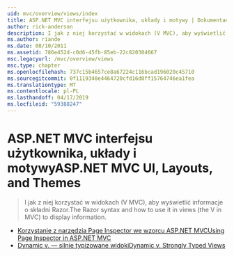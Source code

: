 ```yaml
---
uid: mvc/overview/views/index
title: ASP.NET MVC interfejsu użytkownika, układy i motywy | Dokumentacja firmy Microsoft
author: rick-anderson
description: I jak z niej korzystać w widokach (V MVC), aby wyświetlić informacje o składni Razor.
ms.author: riande
ms.date: 08/10/2011
ms.assetid: 786e452d-c0d6-45fb-85eb-22c820304667
msc.legacyurl: /mvc/overview/views
msc.type: chapter
ms.openlocfilehash: 737c15b4657ce8a67224c116bcad196020c45710
ms.sourcegitcommit: 0f1119340e4464720cfd16d0ff15764746ea1fea
ms.translationtype: MT
ms.contentlocale: pl-PL
ms.lasthandoff: 04/17/2019
ms.locfileid: "59388247"
---
```

# <a name="aspnet-mvc-ui-layouts-and-themes"></a><span data-ttu-id="9762e-103">ASP.NET MVC interfejsu użytkownika, układy i motywy</span><span class="sxs-lookup"><span data-stu-id="9762e-103">ASP.NET MVC UI, Layouts, and Themes</span></span>

> <span data-ttu-id="9762e-104">I jak z niej korzystać w widokach (V MVC), aby wyświetlić informacje o składni Razor.</span><span class="sxs-lookup"><span data-stu-id="9762e-104">The Razor syntax and how to use it in views (the V in MVC) to display information.</span></span>


- [<span data-ttu-id="9762e-105">Korzystanie z narzędzia Page Inspector we wzorcu ASP.NET MVC</span><span class="sxs-lookup"><span data-stu-id="9762e-105">Using Page Inspector in ASP.NET MVC</span></span>](using-page-inspector-in-aspnet-mvc.md)
- [<span data-ttu-id="9762e-106">Dynamic v. — silnie typizowane widoki</span><span class="sxs-lookup"><span data-stu-id="9762e-106">Dynamic v. Strongly Typed Views</span></span>](dynamic-v-strongly-typed-views.md)
